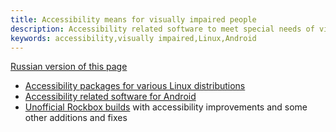 ```yaml
---
title: Accessibility means for visually impaired people
description: Accessibility related software to meet special needs of visually impaired and blind people
keywords: accessibility,visually impaired,Linux,Android
---
```


[Russian version of this page](index-ru.md)

- [Accessibility packages for various Linux distributions](packages/index.md)
- [Accessibility related software for Android](android/index.md)
- [Unofficial Rockbox builds](rockbox/index.md)
  with accessibility improvements and some other additions and fixes

